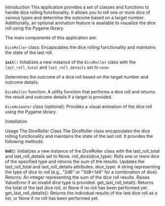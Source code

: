Introduction
This application provides a set of classes and functions to handle dice rolling functionality. It allows you to roll one or more dice of various types and determine the outcome based on a target number. Additionally, an optional animation feature is available to visualize the dice roll using the Pygame library.

The main components of this application are:

<code style="color : name_color">DiceRoller</code> class: Encapsulates the dice rolling functionality and maintains the state of the last roll.

<code style="color : name_color">__init__()</code> Initializes a new instance of the <code style="color : name_color">DiceRoller</code> class with the <code style="color : name_color">last_roll_total</code> and <code style="color : name_color">last_roll_details</code> set to <code style="color : name_color">none</code>

Determines the outcome of a dice roll based on the target number and outcome details.

<code style="color : name_color">DiceRoller</code> function: A utility function that performs a dice roll and returns the result and outcome details if a target is provided.

<code style="color : name_color">DiceAnimator</code> class (optional): Provides a visual animation of the dice roll using the Pygame library.

Installation

Usage
The DiceRoller Class
The DiceRoller class encapsulates the dice rolling functionality and maintains the state of the last roll. It provides the following methods:

__init__(): Initializes a new instance of the DiceRoller class with the last_roll_total and last_roll_details set to None.
roll_dice(dice_type): Rolls one or more dice of the specified type and returns the sum of the results. Updates the last_roll_total and last_roll_details attributes.
dice_type: A string representing the type of dice to roll (e.g., "2d6" or "3d8+1d4" for a combination of dice).
Returns: An integer representing the sum of the dice roll results.
Raises ValueError if an invalid dice type is provided.
get_last_roll_total(): Returns the total of the last dice roll, or None if no roll has been performed yet.
get_last_roll_details(): Returns the individual results of the last dice roll as a list, or None if no roll has been performed yet.
